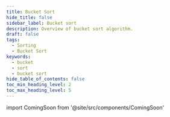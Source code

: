 ```yaml
---
title: Bucket Sort
hide_title: false
sidebar_label: Bucket sort
description: Overview of bucket sort algorithm.
draft: false
tags: 
  - Sorting
  - Bucket Sort
keywords: 
  - bucket
  - sort
  - bucket sort
hide_table_of_contents: false
toc_min_heading_level: 2
toc_max_heading_level: 5
---
```


import ComingSoon from '@site/src/components/ComingSoon'

<ComingSoon />